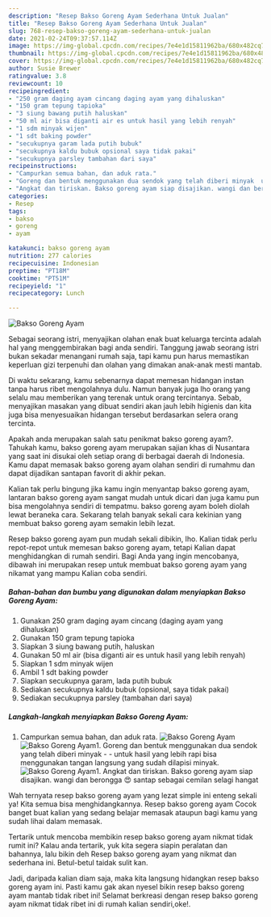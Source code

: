```yaml
---
description: "Resep Bakso Goreng Ayam Sederhana Untuk Jualan"
title: "Resep Bakso Goreng Ayam Sederhana Untuk Jualan"
slug: 768-resep-bakso-goreng-ayam-sederhana-untuk-jualan
date: 2021-02-24T09:37:57.114Z
image: https://img-global.cpcdn.com/recipes/7e4e1d15811962ba/680x482cq70/bakso-goreng-ayam-foto-resep-utama.jpg
thumbnail: https://img-global.cpcdn.com/recipes/7e4e1d15811962ba/680x482cq70/bakso-goreng-ayam-foto-resep-utama.jpg
cover: https://img-global.cpcdn.com/recipes/7e4e1d15811962ba/680x482cq70/bakso-goreng-ayam-foto-resep-utama.jpg
author: Susie Brewer
ratingvalue: 3.8
reviewcount: 10
recipeingredient:
- "250 gram daging ayam cincang daging ayam yang dihaluskan"
- "150 gram tepung tapioka"
- "3 siung bawang putih haluskan"
- "50 ml air bisa diganti air es untuk hasil yang lebih renyah"
- "1 sdm minyak wijen"
- "1 sdt baking powder"
- "secukupnya garam lada putih bubuk"
- "secukupnya kaldu bubuk opsional saya tidak pakai"
- "secukupnya parsley tambahan dari saya"
recipeinstructions:
- "Campurkan semua bahan, dan aduk rata."
- "Goreng dan bentuk menggunakan dua sendok yang telah diberi minyak  untuk hasil yang lebih rapi bisa menggunakan tangan langsung yang sudah dilapisi minyak."
- "Angkat dan tiriskan. Bakso goreng ayam siap disajikan. wangi dan berongga 😍 santap sebagai cemilan selagi hangat"
categories:
- Resep
tags:
- bakso
- goreng
- ayam

katakunci: bakso goreng ayam 
nutrition: 277 calories
recipecuisine: Indonesian
preptime: "PT18M"
cooktime: "PT51M"
recipeyield: "1"
recipecategory: Lunch

---
```



![Bakso Goreng Ayam](https://img-global.cpcdn.com/recipes/7e4e1d15811962ba/680x482cq70/bakso-goreng-ayam-foto-resep-utama.jpg)

Sebagai seorang istri, menyajikan olahan enak buat keluarga tercinta adalah hal yang menggembirakan bagi anda sendiri. Tanggung jawab seorang istri bukan sekadar menangani rumah saja, tapi kamu pun harus memastikan keperluan gizi terpenuhi dan olahan yang dimakan anak-anak mesti mantab.

Di waktu  sekarang, kamu sebenarnya dapat memesan hidangan instan tanpa harus ribet mengolahnya dulu. Namun banyak juga lho orang yang selalu mau memberikan yang terenak untuk orang tercintanya. Sebab, menyajikan masakan yang dibuat sendiri akan jauh lebih higienis dan kita juga bisa menyesuaikan hidangan tersebut berdasarkan selera orang tercinta. 



Apakah anda merupakan salah satu penikmat bakso goreng ayam?. Tahukah kamu, bakso goreng ayam merupakan sajian khas di Nusantara yang saat ini disukai oleh setiap orang di berbagai daerah di Indonesia. Kamu dapat memasak bakso goreng ayam olahan sendiri di rumahmu dan dapat dijadikan santapan favorit di akhir pekan.

Kalian tak perlu bingung jika kamu ingin menyantap bakso goreng ayam, lantaran bakso goreng ayam sangat mudah untuk dicari dan juga kamu pun bisa mengolahnya sendiri di tempatmu. bakso goreng ayam boleh diolah lewat beraneka cara. Sekarang telah banyak sekali cara kekinian yang membuat bakso goreng ayam semakin lebih lezat.

Resep bakso goreng ayam pun mudah sekali dibikin, lho. Kalian tidak perlu repot-repot untuk memesan bakso goreng ayam, tetapi Kalian dapat menghidangkan di rumah sendiri. Bagi Anda yang ingin mencobanya, dibawah ini merupakan resep untuk membuat bakso goreng ayam yang nikamat yang mampu Kalian coba sendiri.

<!--inarticleads1-->

##### Bahan-bahan dan bumbu yang digunakan dalam menyiapkan Bakso Goreng Ayam:

1. Gunakan 250 gram daging ayam cincang (daging ayam yang dihaluskan)
1. Gunakan 150 gram tepung tapioka
1. Siapkan 3 siung bawang putih, haluskan
1. Gunakan 50 ml air (bisa diganti air es untuk hasil yang lebih renyah)
1. Siapkan 1 sdm minyak wijen
1. Ambil 1 sdt baking powder
1. Siapkan secukupnya garam, lada putih bubuk
1. Sediakan secukupnya kaldu bubuk (opsional, saya tidak pakai)
1. Sediakan secukupnya parsley (tambahan dari saya)




<!--inarticleads2-->

##### Langkah-langkah menyiapkan Bakso Goreng Ayam:

1. Campurkan semua bahan, dan aduk rata.
<img src="https://img-global.cpcdn.com/steps/f8c6d53a9a95f213/160x128cq70/bakso-goreng-ayam-langkah-memasak-1-foto.jpg" alt="Bakso Goreng Ayam"><img src="https://img-global.cpcdn.com/steps/1eaca54b8c6318c1/160x128cq70/bakso-goreng-ayam-langkah-memasak-1-foto.jpg" alt="Bakso Goreng Ayam">1. Goreng dan bentuk menggunakan dua sendok yang telah diberi minyak -  - untuk hasil yang lebih rapi bisa menggunakan tangan langsung yang sudah dilapisi minyak.
<img src="https://img-global.cpcdn.com/steps/1b06de7463edd9be/160x128cq70/bakso-goreng-ayam-langkah-memasak-2-foto.jpg" alt="Bakso Goreng Ayam">1. Angkat dan tiriskan. Bakso goreng ayam siap disajikan. wangi dan berongga 😍 santap sebagai cemilan selagi hangat




Wah ternyata resep bakso goreng ayam yang lezat simple ini enteng sekali ya! Kita semua bisa menghidangkannya. Resep bakso goreng ayam Cocok banget buat kalian yang sedang belajar memasak ataupun bagi kamu yang sudah lihai dalam memasak.

Tertarik untuk mencoba membikin resep bakso goreng ayam nikmat tidak rumit ini? Kalau anda tertarik, yuk kita segera siapin peralatan dan bahannya, lalu bikin deh Resep bakso goreng ayam yang nikmat dan sederhana ini. Betul-betul taidak sulit kan. 

Jadi, daripada kalian diam saja, maka kita langsung hidangkan resep bakso goreng ayam ini. Pasti kamu gak akan nyesel bikin resep bakso goreng ayam mantab tidak ribet ini! Selamat berkreasi dengan resep bakso goreng ayam nikmat tidak ribet ini di rumah kalian sendiri,oke!.

